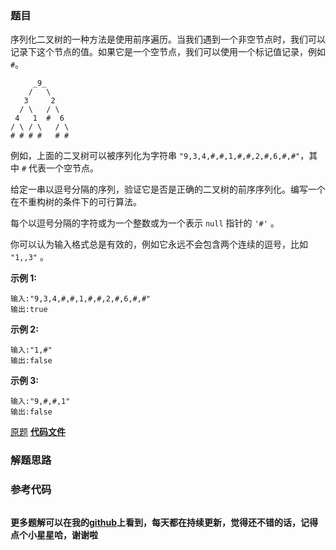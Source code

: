 ### 题目
序列化二叉树的一种方法是使用前序遍历。当我们遇到一个非空节点时，我们可以记录下这个节点的值。如果它是一个空节点，我们可以使用一个标记值记录，例如 `#`。

    
    
         _9_
        /   \
       3     2
      / \   / \
     4   1  #  6
    / \ / \   / \
    # # # #   # #
    

例如，上面的二叉树可以被序列化为字符串 `"9,3,4,#,#,1,#,#,2,#,6,#,#"`，其中 `#` 代表一个空节点。

给定一串以逗号分隔的序列，验证它是否是正确的二叉树的前序序列化。编写一个在不重构树的条件下的可行算法。

每个以逗号分隔的字符或为一个整数或为一个表示 `null` 指针的 `'#'` 。

你可以认为输入格式总是有效的，例如它永远不会包含两个连续的逗号，比如 `"1,,3"` 。

**示例 1:**

    
    
    输入:"9,3,4,#,#,1,#,#,2,#,6,#,#"
    输出:true

**示例  2:**

    
    
    输入:"1,#"
    输出:false
    

**示例 3:**

    
    
    输入:"9,#,#,1"
    输出:false

[原题](https://leetcode-cn.com/problems/verify-preorder-serialization-of-a-binary-tree/)    **[代码文件]()**


### 解题思路




### 参考代码

```go


```




**更多题解可以在我的[github](https://github.com/LZH139/leetcode_Go)上看到，每天都在持续更新，觉得还不错的话，记得点个小星星哈，谢谢啦**
